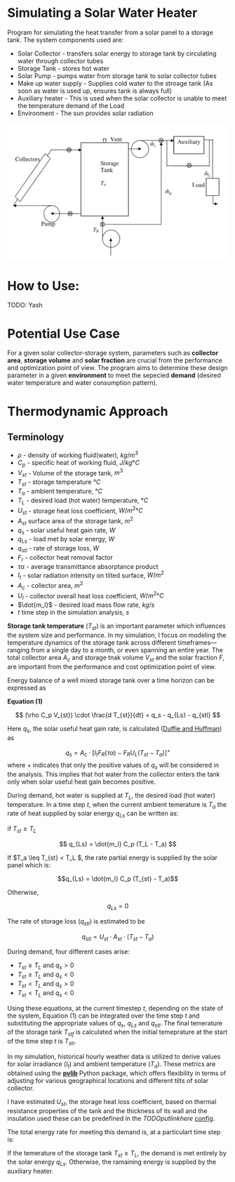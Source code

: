 # Simulating a Solar Water Heater

Program for simulating the heat transfer from a solar panel to a storage tank. The system components used are:
- Solar Collector - transfers solar energy to storage tank by circulating water through collector tubes
- Storage Tank - stores hot water
- Solar Pump - pumps water from storage tank to solar collector tubes
- Make up water supply - Supplies cold water to the stroage tank (As soon as water is used up, ensures tank is always full)
- Auxiliary heater - This is used when the solar collector is unable to meet the temperature demand of the Load
- Environment - The sun provides solar radiation


<img src="https://github.com/yashladd/solar_water_heater/blob/main/system_components.png" alt="System Components">

# How to Use: 
TODO: Yash 


# Potential Use Case

For a given solar collector-storage system, parameters such as **collector area**, **storage volume** and **solar fraction** are crucial from the performance and optimization point of view. The program aims to determine these design parameter in a given **environment** to meet the sepecied **demand** (desired water temperature and water consumption pattern).

# Thermodynamic Approach
## Terminology
- $\rho$  -  density of working fluid(water), $kg/m^3$
- $C_p$   -  specific heat of working fluid, $J/kg°C$
- $V_{st}$ - Volume of the storage tank, $m^3$
- $T_{st}$ - storage temperature $°C$
- $T_a$ - ambient temperature, $°C$
- $T_L$ - desired load (hot water) temperature, $°C$
- $U_{st}$ - storage heat loss coefficient, $W/m^2°C$
- $A_{st}$ surface area of the storage tank, $m^2$
- $q_s$ - solar useful heat gain rate, $W$
- $q_{Ls}$ - load met by solar energy, $W$
- $q_{stl}$ - rate of storage loss, $W$
- $F_r$ - collector heat removal factor
- $\tau\alpha$ - average transmittance absorptance product
- $I_t$ - solar radiation intensity on tilted surface, $W/m^2$
- $A_c$ - collector area, $m^2$
- $U_l$ - collector overall heat loss coefficient, $W/m^2°C$
- $\dot{m_l}$ - desired load mass flow rate, $kg/s$
- $t$ time step in the simulation analysis, $s$

<!-- - $\dot{m_r}$ - makeup water mass flow rate, $kg/s$ -->
<!-- - $\dot{m_s}$ - mass flow rate from storage, $kg/s$ -->

**Storage tank temperature** ($T_{st}$) is an important parameter
which influences the system size and performance. In my simulation, I focus on modeling the temperature dynamics of the storage tank across different timeframes—ranging from a single day to a month, or even spanning an entire year. The total collector area $A_c$ and storage tnak volume $V_{st}$ and the solar fraction $F$,  are important from the performance and cost optimization point of view. 


<!-- The temperature of the storage tank ($T_{st}$) is a critical factor affecting both the sizing of the system and its operational efficiency. In my simulation, I focus on modeling the temperature dynamics of the storage tank across different timeframes—ranging from a single day to a month, or even spanning an entire year. Key parameters such as the total area of the solar collector (\(A_c\)), the volume of the storage tank (\(V_{st}\)), and the solar fraction (\(F\)) are central to optimizing the system for both performance and cost-effectiveness. -->


Energy balance of a well mixed storage tank over a time horizon can be
expressed as

**Equation (1)**

$$ (\rho C_p V_{st}) \cdot \frac{d T_{st}}{dt} = q_s - q_{Ls} - q_{stl} $$


<!-- $$(\rho C_p V_{st}) \cdot \frac{d T_{st}}{dt}  = q_s - q_{Ls} - q_{stl}$$ -->
<!-- $TODO$ fix the link -->

Here $q_s$, the solar useful heat gain rate, is calculated ([Duffie and Huffman](https://google.com)) as 

$$ q_s = A_c \cdot [I_tF_{R}(\tau\alpha) − F_{R}U_{L}(T_{st} - T_a)]^+$$
where + indicates that only the positive values of $q_s$ will be considered in the analysis. This implies that hot water from
the collector enters the tank only when solar useful heat
gain becomes positive.

During demand, hot water is supplied at $T_L$, the desired load (hot water) temperature. In a time step $t$, when the current ambient temerature is $T_a$ the rate of heat supplied by solar energy $q_{Ls}$ can be written as:

if $T_{st} \geq T_L$

$$
    q_{Ls} = \dot{m_l} C_p (T_L - T_a)
$$

If $T_a \leq T_{st} < T_L $, the rate partial energy is supplied by the solar panel which is:

$$q_{Ls} = \dot{m_l} C_p (T_{st} - T_a)$$

Otherwise, 

$$q_{Ls} = 0$$

The rate of storage loss ($q_{stl}$) is estimated to be

$$q_{stl} = U_{st} \cdot A_{st} \cdot (T_{st} - T_a)$$ 


During demand, four different cases arise:
- $T_{st} \geq T_L$ and $q_s > 0$
- $T_{st} \geq T_L$ and $q_s < 0$
- $T_{st} < T_L$ and $q_s > 0$
- $T_{st} < T_L$ and $q_s < 0$

Using these equations, at the current timestep $t$, depending on the state of the system, Equation $(1)$ can be integrated over the time step $t$ and substituting the appropriate values of $q_s$, $q_{Ls}$ and $q_{stl}$. The final temerature of the storage tank $T_{stf}$ is calculated when the initial temeprature at the start of the time step $t$ is $T_{sti}$. 

In my simulation, historical hourly weather data is utilized to derive values for solar irradiance ($I_t$) and ambient temperature ($T_a$). These metrics are obtained using the **[pvlib](https://pvlib-python.readthedocs.io/en/stable/)** Python package, which offers flexibility in terms of adjusting for various geographical locations and different tilts of solar collector.



I have estimated $U_{st}$, the storage heat loss coefficient, based on thermal resistance properties of the tank and the thickness of its wall and the insulation used these can be predefined in the $TODO put link here$ [config](https://google.com). 


The total energy rate for meeting this demand is, at a particulart time step is:




If the temerature of the storage tank $T_{st} \geq T_L$, the demand is met entirely by the solar energy $q_{Ls}$. Otherwise, the ramaining energy is supplied by the auxiliary heater. 

